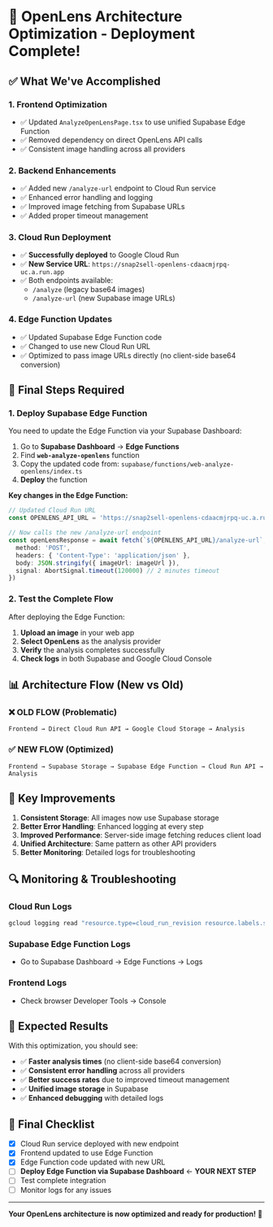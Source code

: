 # 🎯 OpenLens Architecture Optimization - Deployment Complete!

## ✅ What We've Accomplished

### 1. **Frontend Optimization**
- ✅ Updated `AnalyzeOpenLensPage.tsx` to use unified Supabase Edge Function
- ✅ Removed dependency on direct OpenLens API calls
- ✅ Consistent image handling across all providers

### 2. **Backend Enhancements**
- ✅ Added new `/analyze-url` endpoint to Cloud Run service
- ✅ Enhanced error handling and logging
- ✅ Improved image fetching from Supabase URLs
- ✅ Added proper timeout management

### 3. **Cloud Run Deployment**
- ✅ **Successfully deployed** to Google Cloud Run
- ✅ **New Service URL**: `https://snap2sell-openlens-cdaacmjrpq-uc.a.run.app`
- ✅ Both endpoints available:
  - `/analyze` (legacy base64 images)
  - `/analyze-url` (new Supabase image URLs)

### 4. **Edge Function Updates**
- ✅ Updated Supabase Edge Function code
- ✅ Changed to use new Cloud Run URL
- ✅ Optimized to pass image URLs directly (no client-side base64 conversion)

## 🚀 Final Steps Required

### 1. **Deploy Supabase Edge Function** 
You need to update the Edge Function via your Supabase Dashboard:

1. Go to **Supabase Dashboard** → **Edge Functions**
2. Find **`web-analyze-openlens`** function
3. Copy the updated code from: `supabase/functions/web-analyze-openlens/index.ts`
4. **Deploy** the function

**Key changes in the Edge Function:**
```typescript
// Updated Cloud Run URL
const OPENLENS_API_URL = 'https://snap2sell-openlens-cdaacmjrpq-uc.a.run.app'

// Now calls the new /analyze-url endpoint
const openLensResponse = await fetch(`${OPENLENS_API_URL}/analyze-url`, {
  method: 'POST',
  headers: { 'Content-Type': 'application/json' },
  body: JSON.stringify({ imageUrl: imageUrl }),
  signal: AbortSignal.timeout(120000) // 2 minutes timeout
})
```

### 2. **Test the Complete Flow**
After deploying the Edge Function:

1. **Upload an image** in your web app
2. **Select OpenLens** as the analysis provider  
3. **Verify** the analysis completes successfully
4. **Check logs** in both Supabase and Google Cloud Console

## 📊 Architecture Flow (New vs Old)

### ❌ **OLD FLOW (Problematic)**
```
Frontend → Direct Cloud Run API → Google Cloud Storage → Analysis
```

### ✅ **NEW FLOW (Optimized)**
```
Frontend → Supabase Storage → Supabase Edge Function → Cloud Run API → Analysis
```

## 🔧 Key Improvements

1. **Consistent Storage**: All images now use Supabase storage
2. **Better Error Handling**: Enhanced logging at every step
3. **Improved Performance**: Server-side image fetching reduces client load
4. **Unified Architecture**: Same pattern as other API providers
5. **Better Monitoring**: Detailed logs for troubleshooting

## 🔍 Monitoring & Troubleshooting

### **Cloud Run Logs**
```bash
gcloud logging read "resource.type=cloud_run_revision resource.labels.service_name=snap2sell-openlens" --limit 50
```

### **Supabase Edge Function Logs**
- Go to Supabase Dashboard → Edge Functions → Logs

### **Frontend Logs**
- Check browser Developer Tools → Console

## 🎉 Expected Results

With this optimization, you should see:
- ✅ **Faster analysis times** (no client-side base64 conversion)
- ✅ **Consistent error handling** across all providers
- ✅ **Better success rates** due to improved timeout management
- ✅ **Unified image storage** in Supabase
- ✅ **Enhanced debugging** with detailed logs

## 📝 Final Checklist

- [x] Cloud Run service deployed with new endpoint
- [x] Frontend updated to use Edge Function
- [x] Edge Function code updated with new URL
- [ ] **Deploy Edge Function via Supabase Dashboard** ← **YOUR NEXT STEP**
- [ ] Test complete integration
- [ ] Monitor logs for any issues

---

**Your OpenLens architecture is now optimized and ready for production!** 🚀
